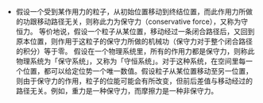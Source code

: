 - 假设一个受到某作用力的粒子，从初始位置移动到终结位置，而此作用力所做的功跟移动路径无关，则称此力为保守力（conservative force），又称为守恒力。 等价地说，假设一个粒子从某位置，移动经过一条闭合路径后，又回到原本位置，则作用于这粒子的保守力所做的机械功（保守力对于整个闭合路径的积分）等于零。 假设在一个物理系统里，所有的作用力都是保守力，则称此物理系统为「保守系统」，又称为「守恒系统」。对于这种系统，在空间里每一个位置，都可以给定位势一个唯一数值。假设粒子从某位置移动至另一位置，则由于保守力的作用，粒子的位能可能会有所改变，但前后差值与移动经过的路径无关。例如，重力是一种保守力，而摩擦力是一种非保守力。